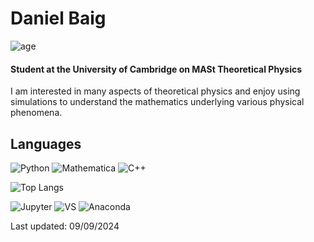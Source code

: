 # Daniel Baig
![age](https://img.shields.io/badge/age-22-cyan)

#### Student at the University of Cambridge on MASt Theoretical Physics
I am interested in many aspects of theoretical physics and enjoy using simulations to understand the mathematics underlying various physical phenomena.


## Languages
![Python](https://img.shields.io/badge/python-3670A0?style=for-the-badge&logo=python&logoColor=ffdd54)
![Mathematica](https://img.shields.io/badge/mathematica-%23ba1c12?style=for-the-badge&logo=wolfram&logoColor=white)
![C++](https://img.shields.io/badge/c++-%2300599C.svg?style=for-the-badge&logo=c%2B%2B&logoColor=white)

![Top Langs](https://github-readme-stats.vercel.app/api/top-langs/?username=danielbaig&layout=compact&theme=blue_navy)


![Jupyter](https://img.shields.io/badge/Jupyter-%234f4f4f?logo=jupyter)
![VS](https://custom-icon-badges.demolab.com/badge/Visual%20Studio-5C2D91.svg?&logo=visual-studio&logoColor=white)
![Anaconda](https://img.shields.io/badge/Anaconda-white?logo=anaconda&logoColor=%233faa27)

Last updated: 09/09/2024
